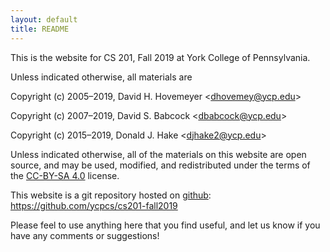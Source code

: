 ```yaml
---
layout: default
title: README
---
```


This is the website for CS 201, Fall 2019 at York College of
Pennsylvania.

Unless indicated otherwise, all materials are

Copyright (c) 2005&ndash;2019, David H. Hovemeyer &lt;<dhovemey@ycp.edu>&gt;

Copyright (c) 2007&ndash;2019, David S. Babcock &lt;<dbabcock@ycp.edu>&gt;

Copyright (c) 2015&ndash;2019, Donald J. Hake &lt;<djhake2@ycp.edu>&gt;

Unless indicated otherwise, all of the materials on this website are open source, and may be used, modified, and redistributed under the terms of the [CC-BY-SA 4.0](http://creativecommons.org/licenses/by-sa/4.0/) license.

This website is a git repository hosted on [github](https://github.com): <https://github.com/ycpcs/cs201-fall2019>

Please feel to use anything here that you find useful,
and let us know if you have any comments or suggestions!
